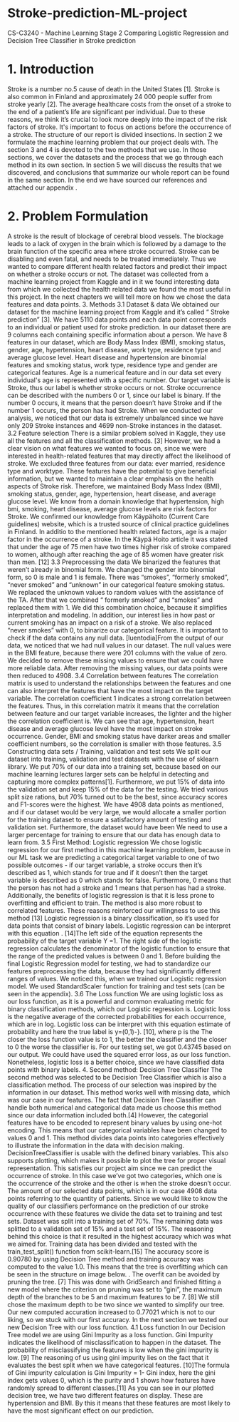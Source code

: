 # Stroke-prediction-ML-project
CS-C3240 - Machine Learning
Stage 2
Comparing Logistic Regression and Decision Tree Classifier in Stroke prediction
# 1. Introduction
Stroke is a number no.5 cause of death in the United States [1]. Stroke is also common in Finland and approximately 24 000
people suffer from stroke yearly [2]. The average healthcare costs from the onset of a stroke to the end of a patient’s life are
significant per individual. Due to these reasons, we think it’s crucial to look more deeply into the impact of the risk factors of
stroke. It's important to focus on actions before the occurrence of a stroke.
The structure of our report is divided insections. In section 2 we formulate the machine learning problem that our project deals
with. The section 3 and 4 is devoted to the two methods that we use. In those sections, we cover the datasets and the process that
we go through each method in its own section. In section 5 we will discuss the results that we discovered, and conclusions that
summarize our whole report can be found in the same section. In the end we have sourced our references and attached our
appendix .
# 2. Problem Formulation
A stroke is the result of blockage of cerebral blood vessels. The blockage leads to a lack of oxygen in the brain which is followed
by a damage to the brain function of the specific area where stroke occurred. Stroke can be disabling and even fatal, and needs to
be treated immediately. Thus we wanted to compare different health related factors and predict their impact on whether a stroke
occurs or not.
The dataset was collected from a machine learning project from Kaggle and in it we found interesting data from which we
collected the health related data we found the most useful in this project. In the next chapters we will tell more on how we chose
the data features and data points.
3. Methods
3.1 Dataset & data
We obtained our dataset for the machine learning project from Kaggle and it’s called “ Stroke prediction” [3]. We have 5110 data
points and each data point corresponds to an individual or patient used for stroke prediction. In our dataset there are 9 columns
each containing specific information about a person.
We have 8 features in our dataset, which are Body Mass Index (BMI), smoking status, gender, age, hypertension, heart disease,
work type, residence type and average glucose level. Heart disease and hypertension are binomial features and smoking status,
work type, residence type and gender are categorical features. Age is a numerical feature and in our data set every individual's
age is represented with a specific number. Our target variable is Stroke, thus our label is whether stroke occurs or not. Stroke
occurrence can be described with the numbers 0 or 1, since our label is binary. If the number 0 occurs, it means that the person
doesn’t have Stroke and if the number 1 occurs, the person has had Stroke. When we conducted our analysis, we noticed that our
data is extremely unbalanced since we have only 209 Stroke instances and 4699 non-Stroke instances in the dataset.
3.2 Feature selection
There is a similar problem solved in Kaggle, they use all the features and all the classification methods. [3] However, we had a
clear vision on what features we wanted to focus on, since we were interested in health-related features that may directly affect
the likelihood of stroke. We excluded three features from our data: ever married, residence type and worktype. These features
have the potential to give beneficial information, but we wanted to maintain a clear emphasis on the health aspects of Stroke risk.
Therefore, we maintained Body Mass Index (BMI), smoking status, gender, age, hypertension, heart disease, and average glucose
level. We know from a domain knowledge that hypertension, high bmi, smoking, heart disease, average glucose levels are risk
factors for Stroke. We confirmed our knowledge from Käypähoito (Current Care guidelines) website, which is a trusted source of
clinical practice guidelines in Finland. In additio to the mentioned health related factors, age is a major factor in the occurrence of
a stroke. In the Käypä Hoito article it was stated that under the age of 75 men have two times higher risk of stroke compared to
women, although after reaching the age of 85 women have greater risk than men. [12]
3.3 Preprocessing the data
We binarized the features that weren’t already in binomial form. We changed the gender into binomial form, so 0 is male and 1 is
female. There was “smokes”, “formerly smoked”, “never smoked” and “unknown” in our categorical feature smoking status. We
replaced the unknown values to random values with the assistance of the TA. After that we combined “ formerly smoked” and
“smokes” and replaced them with 1. We did this combination choice, because it simplifies interpretation and modeling. In
addition, our interest lies in how past or current smoking has an impact on a risk of a stroke. We also replaced “never smokes”
with 0, to binarize our categorical feature.
It is important to check if the data contains any null data. [luentodia]From the output of our data, we noticed that we had null
values in our dataset. The null values were in the BMI feature, because there were 201 columns with the value of zero. We
decided to remove these missing values to ensure that we could have more reliable data. After removing the missing values, our
data points were then reduced to 4908.
3.4 Correlation between features
The correlation matrix is used to understand the relationships between the features
and one can also interpret the features that have the most impact on the target
variable. The correlation coefficient 1 indicates a strong correlation between the
features. Thus, in this correlation matrix it means that the correlation between
feature and our target variable increases, the lighter and the higher the correlation
coefficient is.
We can see that age, hypertension, heart disease and average glucose level have
the most impact on stroke occurrence. Gender, BMI and smoking status have
darker areas and smaller coefficient numbers, so the correlation is smaller with
those features.
3.5 Constructing data sets / Training, validation and test sets
We split our dataset into training, validation and test datasets with the use of sklearn library. We put 70% of our data into a
training set, because based on our machine learning lectures larger sets can be helpful in detecting and capturing more complex
patterns[1]. Furthermore, we put 15% of data into the validation set and keep 15% of the data for the testing. We tried various
split size rations, but 70% turned out to be the best, since accuracy scores and F1-scores were the highest. We have 4908 data
points as mentioned, and if our dataset would be very large, we would allocate a smaller portion for the training dataset to ensure
a satisfactory amount of testing and validation set. Furthermore, the dataset would have been We need to use a larger percentage
for training to ensure that our data has enough data to learn from.
3.5 First Method: Logistic regression
We chose logistic regression for our first method in this machine learning problem, because in our ML task we are predicting a
categorical target variable to one of two possible outcomes - if our target variable, a stroke occurs then it’s described as 1, which
stands for true and if it doesn’t then the target variable is described as 0 which stands for false. Furthermore, 0 means that the
person has not had a stroke and 1 means that person has had a stroke. Additionally, the benefits of logistic regression is that it is
less prone to overfitting and efficient to train. The method is also more robust to correlated features. These reasons reinforced our
willingness to use this method [13]
Logistic regression is a binary classification, so it’s used for data points that consist of binary labels. Logistic regression can be
interpret with this equation . [14]The left side of the equation represents the probability of
the target variable Y =1. The right side of the logistic regression calculates the denominator of the logistic function to ensure that
the range of the predicted values is between 0 and 1.
Before building the final Logistic Regression model for testing, we had to standardize our features preprocessing the data,
because they had significantly different ranges of values. We noticed this, when we trained our Logistic regression model. We
used StandardScaler function for training and test sets (can be seen in the appendix).
3.6 The Loss function
We are using logistic loss as our loss function, as it is a powerful and common evaluating metric for binary classification
methods, which our Logistic regression is. Logistic loss is the negative average of the corrected probabilities for each occurrence,
which are in log.
Logistic loss can be interpret with this equation estimate of probability and here the true label is y=(0,1)-}.
[10], where p is the
The closer the loss function value is to 1, the better the classifier and the closer to 0 the worse the classifier is. For our testing set,
we got 0.43745 based on our output.
We could have used the squared error loss, as our loss function. Nonetheless, logistic loss is a better choice, since we have
classified data points with binary labels.
4. Second method: Decision Tree Classifier
The second method was selected to be Decision Tree Classifier which is also a classification method. The process of our selection
was inspired by the information in our dataset. This method works well with missing data, which was our case in our features.
The fact that Decision Tree Classifier can handle both numerical and categorical data made us choose this method since our data
information included both.[4] However, the categorial features have to be encoded to represent binary values by using one-hot
encoding. This means that our categorical variables have been changed to values 0 and 1. This method divides data points into
categories effectively to illustrate the information in the data with decision making. DecisionTreeClassifier is usable with the
defined binary variables. This also supports plotting, which makes it possible to plot the tree for proper visual representation.
This satisfies our project aim since we can predict the occurrence of stroke. In this case we’ve got two categories, which one is
the occurrence of the stroke and the other is when the stroke doesn’t occur. The amount of our selected data points, which is in
our case 4908 data points referring to the quantity of patients.
Since we would like to know the quality of our classifiers performance on the prediction of our stroke occurrence with these
features we divide the data set to training and test sets. Dataset was split into a training set of 70%. The remaining data was
splitted to a validation set of 15% and a test set of 15%. The reasoning behind this choice is that it resulted in the highest
accuracy which was what we aimed for. Training data has been divided and tested with the train_test_split() function from
scikit-learn.[15] The accuracy score is 0.90780 by using Decision Tree method and training accuracy was computed to the value
1.0. This means that the tree is overfitting which can be seen in the structure on image below.
.
The overfit can be avoided by pruning the tree. [7] This was done with GridSearch and finished fitting a new model where the
criterion on pruning was set to “gini”, the maximum depth of the branches to be 5 and maximum features to be 7. [8] We still
chose the maximum depth to be two since we wanted to simplify our tree. Our new computed accuration increased to 0.77021
which is not to our liking, so we stuck with our first accuracy. In the next section we tested our new Decision Tree with our loss
function.
4.1 Loss function
In our Decision Tree model we are using Gini Impurity as a loss function. Gini Impurity indicates the likelihood of
misclassification to happen in the dataset. The probability of misclassifying the features is low when the gini impurity is low. [9]
The reasoning of us using gini impurity lies on the fact that it evaluates the best split when we have categorical features. [10]The
formula of Gini impurity calculation is Gini Impurity = 1- Gini index, here the gini index gets values 0, which is the purity and 1
shows how features have randomly spread to different classes.[11]
As you can see in our plotted decision tree, we have two different features on display. These are hypertension and BMI. By this it
means that these features are most likely to have the most significant effect on our prediction.